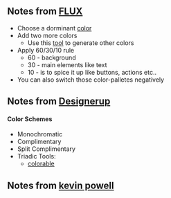 ## Notes from [FLUX](https://youtu.be/KMS3VwGh3HY)
* Choose a dorminant [color](https://www.flux-academy.com/blog/the-psychology-of-color-how-valuable-web-designers-choose-colors)
* Add two more colors 
  * Use this [tool](https://mycolor.space) to generate other colors
* Apply 60/30/10 rule
  * 60 - background
  * 30 - main elements like text
  * 10 - is to spice it up like buttons, actions etc..
* You can also switch those color-palletes negatively

## Notes from [Designerup](https://youtu.be/wuZuvhF4u6U)
#### Color Schemes
* Monochromatic
* Complimentary
* Split Complimentary
* Triadic
Tools:
  * [colorable](https://colorable.jxnblk.com/)

## Notes from [kevin powell](https://youtu.be/mq8LYj6kRyE)
